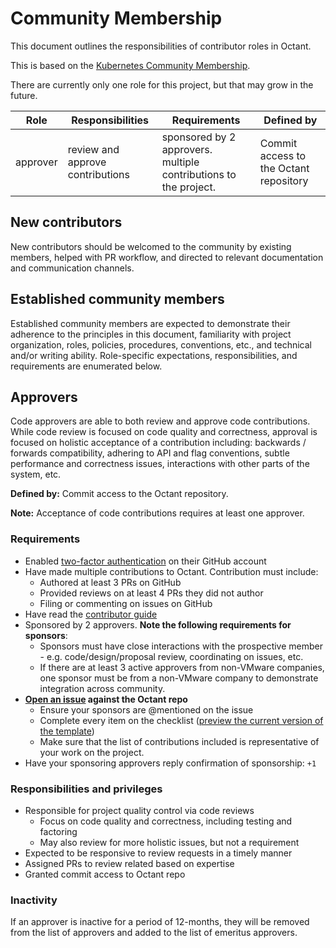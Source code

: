 # Community Membership

This document outlines the responsibilities of contributor roles in Octant.

This is based on the [Kubernetes Community Membership](https://github.com/kubernetes/community/blob/master/community-membership.md).

There are currently only one role for this project, but that may grow in the future.

| Role     | Responsibilities                 | Requirements                                                     | Defined by                             |
| -------- | -------------------------------- | ---------------------------------------------------------------- | -------------------------------------- |
| approver | review and approve contributions | sponsored by 2 approvers. multiple contributions to the project. | Commit access to the Octant repository |

## New contributors

New contributors should be welcomed to the community by existing members,
helped with PR workflow, and directed to relevant documentation and
communication channels.

## Established community members

Established community members are expected to demonstrate their adherence to the
principles in this document, familiarity with project organization, roles,
policies, procedures, conventions, etc., and technical and/or writing ability.
Role-specific expectations, responsibilities, and requirements are enumerated
below.

## Approvers

Code approvers are able to both review and approve code contributions. While
code review is focused on code quality and correctness, approval is focused on
holistic acceptance of a contribution including: backwards / forwards
compatibility, adhering to API and flag conventions, subtle performance and
correctness issues, interactions with other parts of the system, etc.

**Defined by:** Commit access to the Octant repository.

**Note:** Acceptance of code contributions requires at least one approver.

### Requirements

- Enabled [two-factor authentication](https://help.github.com/articles/about-two-factor-authentication)
  on their GitHub account
- Have made multiple contributions to Octant. Contribution must include:
  - Authored at least 3 PRs on GitHub
  - Provided reviews on at least 4 PRs they did not author
  - Filing or commenting on issues on GitHub
- Have read the [contributor guide](./CONTRIBUTING.md)
- Sponsored by 2 approvers. **Note the following requirements for sponsors**:
  - Sponsors must have close interactions with the prospective member - e.g. code/design/proposal review, coordinating
    on issues, etc.
  - If there are at least 3 active approvers from non-VMware companies, one sponsor must be from a non-VMware company to demonstrate integration across community.
- **[Open an issue](./templates/membership.md) against the Octant repo**
  - Ensure your sponsors are @mentioned on the issue
  - Complete every item on the checklist ([preview the current version of the template](.github/ISSUE_TEMPLATE/become-an-octant-approver.md))
  - Make sure that the list of contributions included is representative of your work on the project.
- Have your sponsoring approvers reply confirmation of sponsorship: `+1`

### Responsibilities and privileges

- Responsible for project quality control via code reviews
  - Focus on code quality and correctness, including testing and factoring
  - May also review for more holistic issues, but not a requirement
- Expected to be responsive to review requests in a timely manner
- Assigned PRs to review related based on expertise
- Granted commit access to Octant repo

### Inactivity

If an approver is inactive for a period of 12-months, they will be removed from the list of approvers and added to the list of
emeritus approvers.
